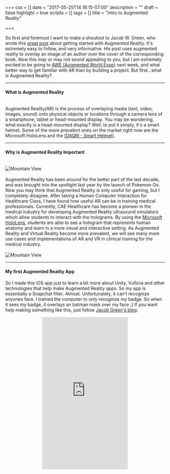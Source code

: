 +++
css = []
date = "2017-05-25T14:18:15-07:00"
description = ""
draft = false
highlight = true
scripts = []
tags = []
title = "Intro to Augmented Reality"

+++

So first and foremost I want to make a shoutout to Jacob W. Green, who wrote this
<a href="http://programminghistorian.org/lessons/intro-to-augmented-reality-with-unity">great post</a>
about getting started with Augmented Reality. It's extremely easy to follow, and very informative.
His post uses augmented reality to overlay an image of an author over the cover of the corresponding book. Now this may or may not sound appealing to you, but I am extremely excited
to be going to <a href="http://www.augmentedworldexpo.com/">AWE (Augmented World Expo)</a>
next week, and what better way to get familiar with AR than by building a project. But first...what <i>is</i> Augmented Reality?

<hr>

<h4 id="setup">What is Augmented Reality</h4>
<br>
Augmented Reality(AR) is the process of overlaying media (text, video, images, sound) onto physical objects or locations through a camera lens of a smartphone, tablet or head-mounted display. You may be wondering, what exactly is a head-mounted display? Well, to put it simply, it's a smart helmet. Some of the more prevalent ones on the market right now are the Microsoft HoloLens and the <a href="https://daqri.com/products/smart-helmet/">(DAQRI - Smart Helmet)</a>.
<br>
<hr>
<h4 id="setup">Why is Augmented Reality Important</h4>
<br>
<img class = "pic" src="../../img/PokemonGO_feat.jpg" alt="Mountain View" >
<br>
<br>
Augmented Reality has been around for the better part of the last decade, and was brought into the spotlight last year by the launch of Pokemon Go. Now you may think that Augmented Reality is only useful for gaming, but I completely disagree. After taking a Human Computer Interaction for Healthcare Class, I have found how useful AR can be in training medical professionals. Currently, CAE Healthcare has become a pioneer in the medical industry for developing Augmented Reality ultrasound simulators which allow students to interact with the holograms. By using the <a href="https://daqri.com/products/smart-helmet/">Microsoft HoloLens</a>, students are able to see a hologram that represents human anatomy and learn in a more visual and interactive setting. As Augmented Reality and Virtual Reality become more prevalent, we will see many more use cases and implementations of AR and VR in clinical training for the medical industry.  
<br>
<br>
<img class = "pic" src="../../img/ultrasound1.jpg" alt="Mountain View" >


<hr>

<h4 id="setup">My first Augmented Reality App</h4>

So I made this iOS app just to learn a bit more about Unity, Vuforia and other technologies that help make Augmented Reality apps. So my app is essentially a Snapchat filter. Almost. Unfortunately, it can't recognize anyones face. I trained the computer to only recognize my badge. So when it sees my badge, it overlays an batman mask over my face ;) If you want help making something like this, just follow <a href="http://programminghistorian.org/lessons/intro-to-augmented-reality-with-unity">Jacob Green's blog</a>.

<center><iframe src="https://giphy.com/embed/12l7Q4e7fDXGbS" width="270" height="480" frameBorder="0" class="giphy-embed" allowFullScreen></iframe></center>
